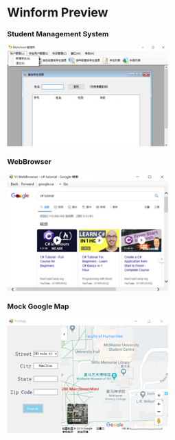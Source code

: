# Winform Preview


<h3>Student Management System</h3>
<img src="https://github.com/shiy12/Winform/blob/master/images/school.png" width="375"/>

<h3>WebBrowser </h3>
<img src="https://github.com/shiy12/Winform/blob/master/images/browser.png" width="375"/>

<h3>Mock Google Map </h3>
<img src="https://github.com/shiy12/Winform/blob/master/images/map.png" width="375"/>

